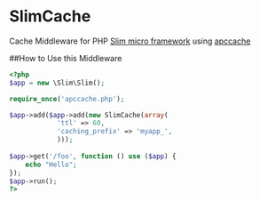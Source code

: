 SlimCache
=========

Cache Middleware for PHP [Slim micro framework](http://www.slimframework.com/) using [apccache](http://www.php.net/manual/en/book.apc.php)

##How to Use this Middleware
```php
<?php
$app = new \Slim\Slim();

require_once('apccache.php');

$app->add($app->add(new SlimCache(array(
			'ttl' => 60,
			'caching_prefix' => 'myapp_',
			)));
			
$app->get('/foo', function () use ($app) {
    echo "Hello";
});
$app->run();
?>
```
